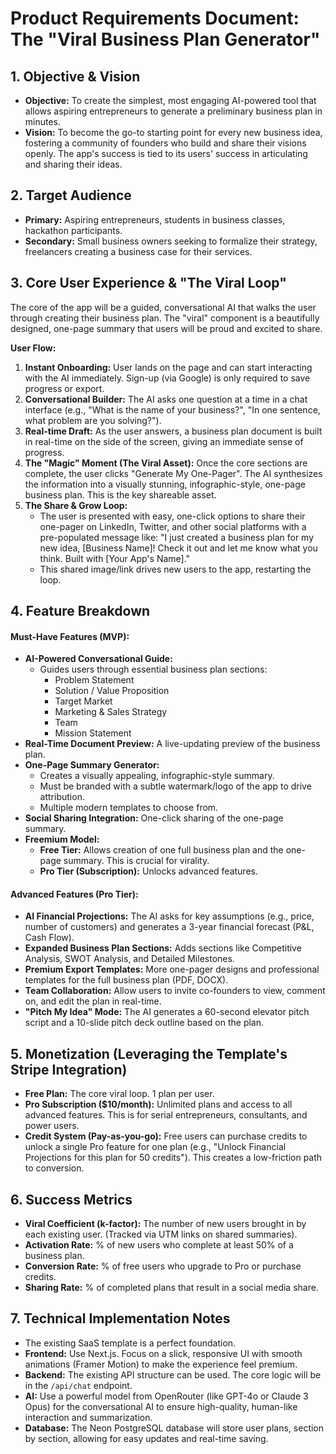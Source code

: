 # Product Requirements Document: The "Viral Business Plan Generator"

## 1. Objective & Vision

*   **Objective:** To create the simplest, most engaging AI-powered tool that allows aspiring entrepreneurs to generate a preliminary business plan in minutes.
*   **Vision:** To become the go-to starting point for every new business idea, fostering a community of founders who build and share their visions openly. The app's success is tied to its users' success in articulating and sharing their ideas.

## 2. Target Audience

*   **Primary:** Aspiring entrepreneurs, students in business classes, hackathon participants.
*   **Secondary:** Small business owners seeking to formalize their strategy, freelancers creating a business case for their services.

## 3. Core User Experience & "The Viral Loop"

The core of the app will be a guided, conversational AI that walks the user through creating their business plan. The "viral" component is a beautifully designed, one-page summary that users will be proud and excited to share.

**User Flow:**

1.  **Instant Onboarding:** User lands on the page and can start interacting with the AI immediately. Sign-up (via Google) is only required to save progress or export.
2.  **Conversational Builder:** The AI asks one question at a time in a chat interface (e.g., "What is the name of your business?", "In one sentence, what problem are you solving?").
3.  **Real-time Draft:** As the user answers, a business plan document is built in real-time on the side of the screen, giving an immediate sense of progress.
4.  **The "Magic" Moment (The Viral Asset):** Once the core sections are complete, the user clicks "Generate My One-Pager". The AI synthesizes the information into a visually stunning, infographic-style, one-page business plan. This is the key shareable asset.
5.  **The Share & Grow Loop:**
    *   The user is presented with easy, one-click options to share their one-pager on LinkedIn, Twitter, and other social platforms with a pre-populated message like: "I just created a business plan for my new idea, [Business Name]! Check it out and let me know what you think. Built with [Your App's Name]."
    *   This shared image/link drives new users to the app, restarting the loop.

## 4. Feature Breakdown

#### **Must-Have Features (MVP):**

*   **AI-Powered Conversational Guide:**
    *   Guides users through essential business plan sections:
        *   Problem Statement
        *   Solution / Value Proposition
        *   Target Market
        *   Marketing & Sales Strategy
        *   Team
        *   Mission Statement
*   **Real-Time Document Preview:** A live-updating preview of the business plan.
*   **One-Page Summary Generator:**
    *   Creates a visually appealing, infographic-style summary.
    *   Must be branded with a subtle watermark/logo of the app to drive attribution.
    *   Multiple modern templates to choose from.
*   **Social Sharing Integration:** One-click sharing of the one-page summary.
*   **Freemium Model:**
    *   **Free Tier:** Allows creation of one full business plan and the one-page summary. This is crucial for virality.
    *   **Pro Tier (Subscription):** Unlocks advanced features.

#### **Advanced Features (Pro Tier):**

*   **AI Financial Projections:** The AI asks for key assumptions (e.g., price, number of customers) and generates a 3-year financial forecast (P&L, Cash Flow).
*   **Expanded Business Plan Sections:** Adds sections like Competitive Analysis, SWOT Analysis, and Detailed Milestones.
*   **Premium Export Templates:** More one-pager designs and professional templates for the full business plan (PDF, DOCX).
*   **Team Collaboration:** Allow users to invite co-founders to view, comment on, and edit the plan in real-time.
*   **"Pitch My Idea" Mode:** The AI generates a 60-second elevator pitch script and a 10-slide pitch deck outline based on the plan.

## 5. Monetization (Leveraging the Template's Stripe Integration)

*   **Free Plan:** The core viral loop. 1 plan per user.
*   **Pro Subscription ($10/month):** Unlimited plans and access to all advanced features. This is for serial entrepreneurs, consultants, and power users.
*   **Credit System (Pay-as-you-go):** Free users can purchase credits to unlock a single Pro feature for one plan (e.g., "Unlock Financial Projections for this plan for 50 credits"). This creates a low-friction path to conversion.

## 6. Success Metrics

*   **Viral Coefficient (k-factor):** The number of new users brought in by each existing user. (Tracked via UTM links on shared summaries).
*   **Activation Rate:** % of new users who complete at least 50% of a business plan.
*   **Conversion Rate:** % of free users who upgrade to Pro or purchase credits.
*   **Sharing Rate:** % of completed plans that result in a social media share.

## 7. Technical Implementation Notes

*   The existing SaaS template is a perfect foundation.
*   **Frontend:** Use Next.js. Focus on a slick, responsive UI with smooth animations (Framer Motion) to make the experience feel premium.
*   **Backend:** The existing API structure can be used. The core logic will be in the `/api/chat` endpoint.
*   **AI:** Use a powerful model from OpenRouter (like GPT-4o or Claude 3 Opus) for the conversational AI to ensure high-quality, human-like interaction and summarization.
*   **Database:** The Neon PostgreSQL database will store user plans, section by section, allowing for easy updates and real-time saving.
